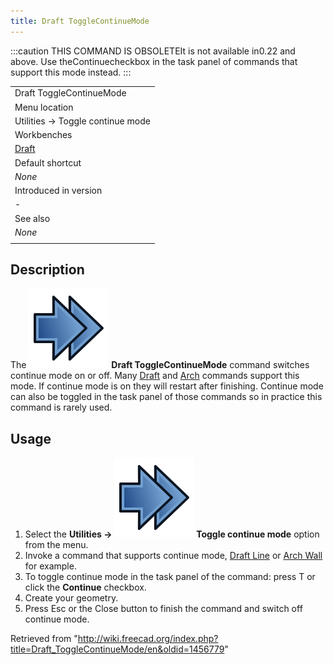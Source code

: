 ```yaml
---
title: Draft ToggleContinueMode
---
```


:::caution
THIS COMMAND IS OBSOLETEIt is not available in0.22 and above. Use theContinuecheckbox in the task panel of commands that support this mode instead.
:::

|                                             |
| ------------------------------------------- |
| Draft ToggleContinueMode                    |
| Menu location                               |
| Utilities → Toggle continue mode            |
| Workbenches                                 |
| [Draft](/Draft_Workbench "Draft Workbench") |
| Default shortcut                            |
| _None_                                      |
| Introduced in version                       |
| -                                           |
| See also                                    |
| _None_                                      |
|                                             |

## Description

The ![](/src/assets/images/Draft_ToggleContinueMode.svg) **Draft ToggleContinueMode** command switches continue mode on or off. Many [Draft](/Draft_Workbench "Draft Workbench") and [Arch](/Arch_Workbench "Arch Workbench") commands support this mode. If continue mode is on they will restart after finishing. Continue mode can also be toggled in the task panel of those commands so in practice this command is rarely used.

## Usage

1. Select the **Utilities → ![](/src/assets/images/Draft_ToggleContinueMode.svg) Toggle continue mode** option from the menu.
2. Invoke a command that supports continue mode, [Draft Line](/Draft_Line "Draft Line") or [Arch Wall](/Arch_Wall "Arch Wall") for example.
3. To toggle continue mode in the task panel of the command: press T or click the **Continue** checkbox.
4. Create your geometry.
5. Press Esc or the Close button to finish the command and switch off continue mode.

Retrieved from "<http://wiki.freecad.org/index.php?title=Draft_ToggleContinueMode/en&oldid=1456779>"

